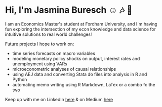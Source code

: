 # Hi, I'm Jasmina Buresch :relaxed: :notes: :cherry_blossom: 

I am an Economics Master's student at Fordham University, and I'm having fun exploring the intersection of my econ knowledge and data science for intuitive solutions to real world challenges!

Future projects I hope to work on:
- time series forecasts on macro variables
- modeling monetary policy shocks on output, interest rates and unemployment using VARs 
- microeconometric analyses of causal relationships
- using AEJ data and converting Stata do files into analysis in R and Python
- automating memo writing using R Markdown, LaTex or a combo fo the two

Keep up with me on LinkedIn [here](https://www.linkedin.com/in/jasmina-buresch-a732a4156/) & on Medium [here](https://medium.com/@jasminaburesch) 
